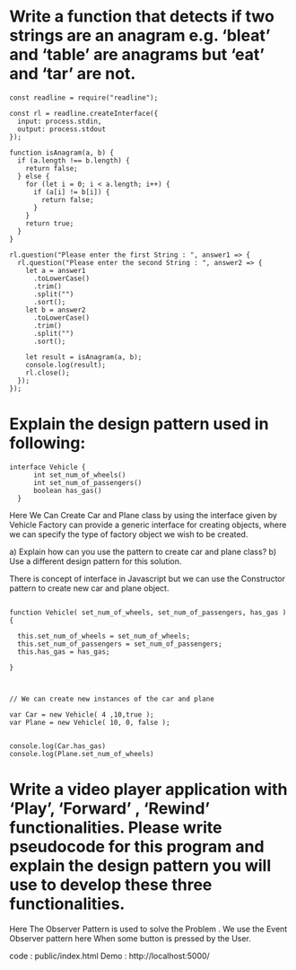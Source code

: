 # Write a function that detects if two strings are an anagram e.g. ‘bleat’ and ‘table’ are anagrams but ‘eat’ and ‘tar’ are not.

```
const readline = require("readline");

const rl = readline.createInterface({
  input: process.stdin,
  output: process.stdout
});

function isAnagram(a, b) {
  if (a.length !== b.length) {
    return false;
  } else {
    for (let i = 0; i < a.length; i++) {
      if (a[i] != b[i]) {
        return false;
      }
    }
    return true;
  }
}

rl.question("Please enter the first String : ", answer1 => {
  rl.question("Please enter the second String : ", answer2 => {
    let a = answer1
      .toLowerCase()
      .trim()
      .split("")
      .sort();
    let b = answer2
      .toLowerCase()
      .trim()
      .split("")
      .sort();

    let result = isAnagram(a, b);
    console.log(result);
    rl.close();
  });
});

```

# Explain the design pattern used in following:

```
interface Vehicle {
      int set_num_of_wheels()
      int set_num_of_passengers()
      boolean has_gas()
  }

```

Here We Can Create Car and Plane class by using the interface given by Vehicle Factory can provide a generic interface for creating objects, where we can specify the type of factory object we wish to be created.

a) Explain how can you use the pattern to create car and plane class?
b) Use a different design pattern for this solution.

There is concept of interface in Javascript but we can use the Constructor pattern to create new car and plane object.

```

function Vehicle( set_num_of_wheels, set_num_of_passengers, has_gas ) {

  this.set_num_of_wheels = set_num_of_wheels;
  this.set_num_of_passengers = set_num_of_passengers;
  this.has_gas = has_gas;

}



// We can create new instances of the car and plane

var Car = new Vehicle( 4 ,10,true );
var Plane = new Vehicle( 10, 0, false );


console.log(Car.has_gas)
console.log(Plane.set_num_of_wheels)

```

# Write a video player application with ‘Play’, ‘Forward’ , ‘Rewind’ functionalities. Please write pseudocode for this program and explain the design pattern you will use to develop these three functionalities.

Here The Observer Pattern is used to solve the Problem . We use the Event Observer pattern here When some button is pressed by the User.

code : public/index.html
Demo : http://localhost:5000/
